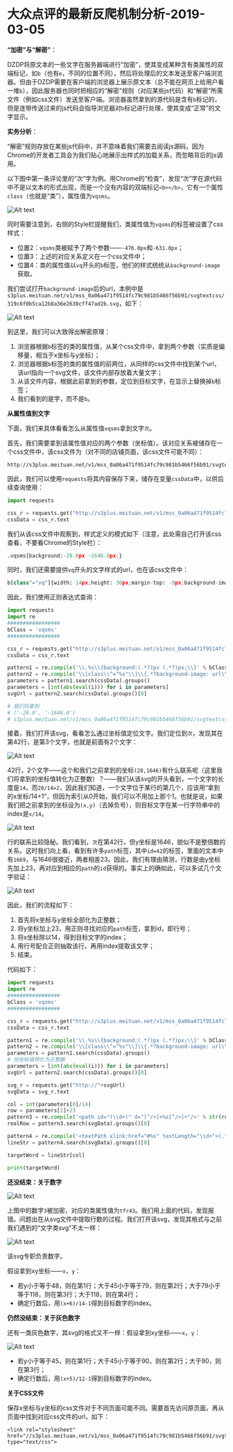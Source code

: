# 大众点评的最新反爬机制分析-2019-03-05

__“加密”与“解密”__：

DZDP将原文本的一些文字在服务器端进行“加密”，使其变成某种含有类属性的双端标记，如`b`（也有`e`，不同的位置不同），然后将处理后的文本发送至客户端浏览器。但由于DZDP需要在客户端的浏览器上展示原文本（总不能在网页上给用户看一堆`b`），因此服务器也同时把相应的“解密”规则（对应某些js代码）和“解密”所需文件（例如css文件）发送至客户端。浏览器虽然拿到的源代码是含有`b`标记的，但是连带传送过来的js代码会指导浏览器对`b`标记进行处理，使其变成“正常”的文字显示。

**实务分析**：

“解密”规则存放在某些js代码中，并不意味着我们需要去阅读js源码，因为Chrome的开发者工具会为我们贴心地展示出样式的加载关系，而忽略背后的js调用。

以下图中第一条评论里的“次”字为例。用Chrome的“检查”，发现“次”字在源代码中不是以文本的形式出现，而是一个没有内容的双端标记`<b></b>`，它有一个属性`class`（也就是“类”），属性值为`vqsms`。

![Alt text](./1.png)

同时需要注意到，右侧的Style栏提醒我们，类属性值为`vqsms`的标签被设置了css样式：
* 位置2：`vqsms`类被赋予了两个参数——`-476.0px`和`-631.0px`；
* 位置3：上述的对应关系定义在一个css文件中；
* 位置4：类的属性值以`vq`开头的`b`标签，他们的样式统统从`background-image`获取。

我们尝试打开`background-image`后的url，本例中是`s3plus.meituan.net/v1/mss_0a06a471f9514fc79c981b5466f56b91/svgtextcss/319c6f0b5ca12b8a36e2630cff47ad2b.svg`，如下：

![Alt text](./2.png)

到这里，我们可以大致得出解密原理：

1. 浏览器根据`b`标签的类的属性值，从某个css文件中，拿到两个参数（实质是偏移量，相当于x坐标与y坐标）；
2. 浏览器根据`b`标签的类的属性值的前两位，从同样的css文件中找到某个url，该url指向一个svg文件，该文件内部存放着大量文字；
3. 从该文件内容，根据此前拿到的参数，定位到目标文字，在显示上替换掉`b`标签；
4. 我们看到的是字，而不是`b`。

**从属性值到文字**

下面，我们来具体看看怎么从属性值`vqsms`拿到文字`次`。

首先，我们需要拿到该属性值对应的两个参数（坐标值）。该对应关系被储存在一个css文件中，该css文件为（对不同的店铺页面，该css文件可能不同）：

```
http://s3plus.meituan.net/v1/mss_0a06a471f9514fc79c981b5466f56b91/svgtextcss/5de9a9098d8d30d7d65f16ab93871bb4.css
```

因此，我们可以使用`requests`将其内容保存下来，储存在变量`cssData`中，以供后续查询使用：

```python
import requests

css_r = requests.get("http://s3plus.meituan.net/v1/mss_0a06a471f9514fc79c981b5466f56b91/svgtextcss/5de9a9098d8d30d7d65f16ab93871bb4.css")
cssData = css_r.text
```

我们从该css文件中观察到，样式定义的模式如下（注意，此处需自己打开该css查看，不要看Chrome的Style栏）：

```python
.vqsms{background:-28.0px -1646.0px;}
```

同时，我们还需要提供`vq`开头的文字样式的url，也在该css文件中：

```python
b[class^="vq"]{width: 14px;height: 30px;margin-top: -9px;background-image: url(//s3plus.meituan.net/v1/mss_0a06a471f9514fc79c981b5466f56b91/svgtextcss/319c6f0b5ca12b8a36e2630cff47ad2b.svg);background-repeat: no-repeat;display: inline-block;vertical-align: middle;}
```

因此，我们使用正则表达式查询：

```python
import requests
import re
#################
bClass = 'vqsms'
#################

css_r = requests.get("http://s3plus.meituan.net/v1/mss_0a06a471f9514fc79c981b5466f56b91/svgtextcss/5de9a9098d8d30d7d65f16ab93871bb4.css")
cssData = css_r.text

pattern1 = re.compile('\\.%s\\{background:(.*?)px (.*?)px;\\}' % bClass)
pattern2 = re.compile('\\[class\\^="%s"\\]\\{.*?background-image: url\\(//(.*?)\\);.*?\\}' % bClass[:2])
parameters = pattern1.search(cssData).groups()
parameters = [int(abs(eval(i))) for i in parameters]
svgUrl = pattern2.search(cssData).groups()[0]

# 我们将拿到
# ('-28.0', '-1646.0')
# s3plus.meituan.net/v1/mss_0a06a471f9514fc79c981b5466f56b91/svgtextcss/319c6f0b5ca12b8a36e2630cff47ad2b.svg
```

接着，我们打开该svg，看看怎么通过坐标值定位文字。我们定位到`次`，发现其在第42行，是第3个文字，也就是前面有2个文字：

![Alt text](./3.png)

42行，2个文字——这个和我们之前拿到的坐标`(28,1646)`有什么联系呢（这里我们将拿到的坐标值转化为正整数）？——我们从该svg的开头看到，一个文字的长度是`14`，而`28/14=2`，因此我们知道，一个文字位于某行的第几个，应该用“拿到的x坐标/14+1”，但因为索引从0开始，我们可以不用加上那个1。也就是说，如果我们把之前拿到的坐标设为`(x,y)`（去掉负号），则目标文字在某一行字符串中的index是`x/14`。

![Alt text](./4.png)

行的联系比较隐秘。我们看到，`次`在第42行，但y坐标是1646，貌似不是整倍数的关系。这时我们向上看，看到有许多`path`标签，其中`id=42`的标签，里面的文本中有`1669`，与1646很接近，两者相差23。因此，我们有理由猜测，行数是由y坐标先加上23，再对应到相应的`path`的`id`获得的。事实上的确如此，可以多试几个文字验证：

![Alt text](./5.png)

因此，我们的流程如下：
1. 首先将x坐标与y坐标全部化为正整数；
2. 将y坐标加上23，用正则寻找对应的`path`标签，拿到id，即行号；
3. 将x坐标除以14，得到目标文字的index；
4. 用行号配合正则抽取该行，再用index提取该文字；
5. 结束。

代码如下：

```python
import requests
import re
#################
bClass = 'vqsms'
#################

css_r = requests.get("http://s3plus.meituan.net/v1/mss_0a06a471f9514fc79c981b5466f56b91/svgtextcss/5de9a9098d8d30d7d65f16ab93871bb4.css")
cssData = css_r.text

pattern1 = re.compile('\\.%s\\{background:(.*?)px (.*?)px;\\}' % bClass)
pattern2 = re.compile('\\[class\\^="%s"\\]\\{.*?background-image: url\\(//(.*?)\\);.*?\\}' % bClass[:2])
parameters = pattern1.search(cssData).groups()
# 将坐标值转化为正整数
parameters = [int(abs(eval(i))) for i in parameters]
svgUrl = pattern2.search(cssData).groups()[0]

svg_r = requests.get("http://"+svgUrl)
svgData = svg_r.text

col = int(parameters[0]/14)
row = parameters[1]+23
pattern3 = re.compile('<path id="(\\d+)" d="[^/>]+%s[^/>]+"/>' % str(row))
realRow = pattern3.search(svgData).groups()[0]

pattern4 = re.compile('<textPath xlink:href="#%s" textLength="\\d+">(.*?)</textPath>' % realRow)
lineStr = pattern4.search(svgData).groups()[0]

targetWord = lineStr[col]

print(targetWord)
```

**还没结束：关于数字**

![Alt text](./6.png)

上图中的数字`3`被加密，对应的类属性值为`tfr43`。我们用上面的代码，发现报错。问题出在从svg文件中提取行数的过程。我们打开该svg，发现其格式与之前我们遇到的“文字类svg”不太一样：

![Alt text](./7.png)

该svg专职负责数字。

假设拿到xy坐标——`x`，`y`：

* 若y小于等于48，则在第1行；大于45小于等于79，则在第2行；大于79小于等于118，则在第3行；大于118，则在第4行；
* 确定行数后，用`(x+6)/14-1`得到目标数字的index。

**仍然没结束：关于灰色数字**

还有一类灰色数字，其svg的格式又不一样：假设拿到xy坐标——`x`，`y`：

![Alt text](./8.png)

* 若y小于等于45，则在第1行；大于45小于等于90，则在第2行；大于90，则在第3行；
* 确定行数后，用`(x+5)/12-1`得到目标数字的index。

**关于CSS文件**

保存x坐标与y坐标的css文件对于不同页面可能不同。需要首先访问原页面，再从页面中找到对应css文件的url，如下：

```
<link rel="stylesheet" href="//s3plus.meituan.net/v1/mss_0a06a471f9514fc79c981b5466f56b91/svgtextcss/a676937669f26544f365f62fc38dd4d0.css" type="text/css">
```


